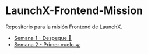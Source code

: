 # LaunchX-Frontend-Mission

Repositorio para la misión Frontend de LaunchX.


- [Semana 1 - Despegue 🚀](https://github.com/Emilio17MC/LaunchX-Frontend-Mission/tree/main/Semana1)
- [Semana 2 - Primer vuelo 🛸](https://github.com/Emilio17MC/LaunchX-Frontend-Mission/tree/main/Semana2)
